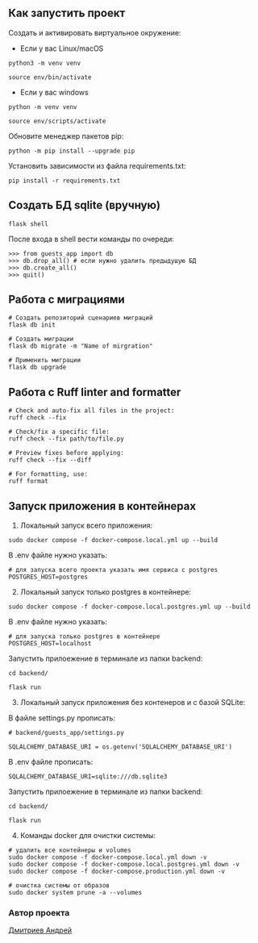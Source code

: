 
## Как запустить проект
  
Cоздать и активировать виртуальное окружение:

* Если у вас Linux/macOS
  
```
python3 -m venv venv

source env/bin/activate
```

* Если у вас windows

```
python -m venv venv

source env/scripts/activate
```

Обновите менеджер пакетов pip:

```
python -m pip install --upgrade pip
```

Установить зависимости из файла requirements.txt:

```
pip install -r requirements.txt
```
  
## Создать БД sqlite (вручную)
  
```
flask shell
```

После входа в shell вести команды по очереди:

```
>>> from guests_app import db
>>> db.drop_all() # если нужно удалить предыдушую БД
>>> db.create_all()
>>> quit()
```

## Работа с миграциями

```
# Создать репозиторий сценариев миграций
flask db init

# Создать миграции
flask db migrate -m "Name of mirgration"

# Применить миграции
flask db upgrade
```

## Работа с Ruff linter and formatter

```
# Check and auto-fix all files in the project:
ruff check --fix

# Check/fix a specific file:
ruff check --fix path/to/file.py

# Preview fixes before applying:
ruff check --fix --diff

# For formatting, use:
ruff format
```


## Запуск приложения в контейнерах

1. Локальный запуск всего приложения:

```
sudo docker compose -f docker-compose.local.yml up --build
```

В .env файле нужно указать:

```
# для запуска всего проекта указать имя сервиса с postgres
POSTGRES_HOST=postgres
```

2. Локальный запуск только postgres в контейнере:

```
sudo docker compose -f docker-compose.local.postgres.yml up --build
```

В .env файле нужно указать:

```
# для запуска только postgres в контейнере
POSTGRES_HOST=localhost
```

Запустить прилоежение в терминале из папки backend:

```
cd backend/

flask run
```

3. Локальный запуск приложения без контенеров и с базой SQLite:

В файле settings.py прописать:
```
# backend/guests_app/settings.py

SQLALCHEMY_DATABASE_URI = os.getenv('SQLALCHEMY_DATABASE_URI')
```

В .env файле прописать:

```
SQLALCHEMY_DATABASE_URI=sqlite:///db.sqlite3
```

Запустить прилоежение в терминале из папки backend:

```
cd backend/

flask run
```

4. Команды docker для очистки системы:

```
# удалить все контейнеры и volumes
sudo docker compose -f docker-compose.local.yml down -v
sudo docker compose -f docker-compose.local.postgres.yml down -v
sudo docker compose -f docker-compose.production.yml down -v

# очистка системы от образов
sudo docker system prune -a --volumes
```
  

### Автор проекта

  

[Дмитриев Андрей](https://github.com/dmi3ev1987)